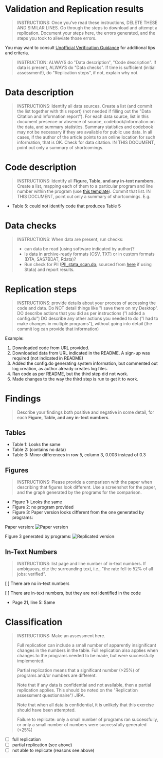 # Validation and Replication results
> INSTRUCTIONS: Once you've read these instructions, DELETE THESE AND SIMILAR LINES.
> Go through the steps to download and attempt a replication. Document your steps here, the errors generated, and the steps you took to alleviate those errors.

You may want to consult [Unofficial Verification Guidance](https://social-science-data-editors.github.io/guidance/Verification_guidance.html) for additional tips and criteria.

> INSTRUCTION: ALWAYS do "Data description", "Code description". If data is present, ALWAYS do "Data checks". If time is sufficient (initial assessment!), do "Replication steps", if not, explain why not.

Data description
================

> INSTRUCTIONS: Identify all data sources. Create a list (and commit the list together with this report) (not needed if filling out the "Data Citation and Information report"). For each data source, list in this document presence or absence of source, codebook/information on the data, and summary statistics. Summary statistics and codebook may not be necessary if they are available for public use data. In all cases, if the author of the article points to an online location for such information, that is OK. Check for data citation. IN THIS DOCUMENT, point out only a summary of shortcomings.

Code description
================
> INSTRUCTIONS: Identify all **Figure, Table, and any in-text numbers**. Create a list, mapping each of them to a particular program and line number within the program (use [this template](code-check-TEMPLATE.xlsx)). Commit that list. IN THIS DOCUMENT, point out only a summary of shortcomings. E.g.

- Table 5: could not identify code that produces Table 5

Data checks
===========
> INSTRUCTIONS: When data are present, run checks:
> - can data be read (using software indicated by author)?
> - Is data in archive-ready formats (CSV, TXT) or in custom formats (DTA, SAS7BDAT, Rdata)?
> - Run check for PII ([PII_stata_scan.do](PII_stata_scan.do), sourced from [here](https://github.com/J-PAL/stata_PII_scan) if using Stata) and report results.

Replication steps
=================
> INSTRUCTIONS: provide details about your process of accessing the code and data.
> Do NOT detail things like "I save them on my Desktop".
> DO describe actions   that you did  as per instructions ("I added a config.do")
> DO describe any other actions you needed to do ("I had to make changes in multiple programs"), without going into detail (the commit log can provide that information)

Example:
1. Downloaded code from URL provided.
2. Downloaded data from URL indicated in the README. A sign-up was required (not indicated in README)
3. Added the config.do generating system information, but commented out log creation, as author already creates log files.
4. Ran code as per README, but the third step did not work.
5. Made changes to the way the third step is run to get it to work.

Findings
========
> Describe your findings both positive and negative in some detail, for each **Figure, Table, and any in-text numbers**.

## Tables
- Table 1: Looks the same
- Table 2: (contains no data)
- Table 3: Minor differences in row 5, column 3, 0.003 instead of 0.3

## Figures
> INSTRUCTIONS: Please provide a comparison with the paper when describing that figures look different. Use a screenshot for the paper, and the graph generated by the programs for the comparison. 
- Figure 1: Looks the same
- Figure 2: no program provided
- Figure 3: Paper version looks different from the one generated by programs:

Paper version:
![Paper version](https://images.pexels.com/photos/356378/pexels-photo-356378.jpeg?cs=srgb&dl=adorable-animal-breed-356378.jpg&fm=jpg)

Figure 3 generated by programs:
![Replicated version](https://vignette.wikia.nocookie.net/garfield/images/a/ac/OdieCharacter.jpg/revision/latest/scale-to-width-down/544?cb=20161218045212)

## In-Text Numbers
> INSTRUCTIONS: list page and line number of in-text numbers. If ambiguous, cite the surrounding text, i.e., "the rate fell to 52% of all jobs: verified".

[ ] There are no in-text numbers

[ ] There are in-text numbers, but they are not identified in the code
- Page 21, line 5: Same


Classification
==============
> INSTRUCTIONS: Make an assessment here.
>
> Full replication can include a small number of apparently insignificant changes in the numbers in the table. Full replication also applies when changes to the programs needed to be made, but were successfully implemented.
>
> Partial replication means that a significant number (>25%) of programs and/or numbers are different.
>
> Note that if any data is confidential and not available, then a partial replication applies. This should be noted on the "Replication assessment questionnaire"/ JIRA.
>
> Note that when all data is confidential, it is unlikely that this exercise should have been attempted.
>
> Failure to replicate: only a small number of programs ran successfully, or only a small number of numbers were successfully generated (<25%)

- [ ] full replication
- [ ] partial replication (see above)
- [ ] not able to replicate (reasons see above)
